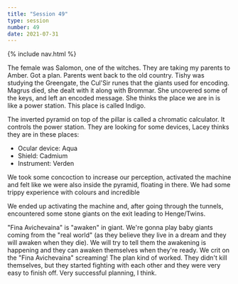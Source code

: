 ```yaml
---
title: "Session 49"
type: session
number: 49
date: 2021-07-31
---
```


{% include nav.html %}

The female was Salomon, one of the witches.
They are taking my parents to Amber. Got a plan.
Parents went back to the old country. Tishy was studying the Greengate, the Cul'Sir runes that the giants used for encoding. Magrus died, she dealt with it along with Brommar. She uncovered some of the keys, and left an encoded message.
She thinks the place we are in is like a power station. This place is called Indigo.

The inverted pyramid on top of the pillar is called a chromatic calculator. It controls the power station.
They are looking for some devices, Lacey thinks they are in these places:
- Ocular device: Aqua
- Shield: Cadmium
- Instrument: Verden

We took some concoction to increase our perception, activated the machine and felt like we were also inside the pyramid, floating in there. 
We had some trippy experience with colours and incredible

We ended up activating the machine and, after going through the tunnels, encountered some stone giants on the exit leading to Henge/Twins.

"Fina Avichevaina" is "awaken" in giant. We're gonna play baby giants coming from the "real world" (as they believe they live in a dream and they will awaken when they die). We will try to tell them the awakening is happening and they can awaken themselves when they're ready. We crit on the "Fina Avichevaina" screaming!
The plan kind of worked. They didn't kill themselves, but they started fighting with each other and they were very easy to finish off. Very successful planning, I think.